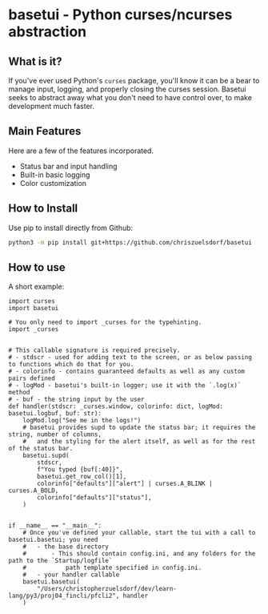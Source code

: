 # basetui - Python curses/ncurses abstraction

## What is it?

If you've ever used Python's `curses` package, you'll know it can be a bear to manage input, logging, and properly closing the curses session. Basetui seeks to abstract away what you don't need to have control over, to make development much faster.

## Main Features
Here are a few of the features incorporated.
- Status bar and input handling
- Built-in basic logging
- Color customization

## How to Install
Use pip to install directly from Github:

```sh
python3 -m pip install git+https://github.com/chriszuelsdorf/basetui
```

## How to use

A short example:
```py3
import curses
import basetui

# You only need to import _curses for the typehinting.
import _curses


# This callable signature is required precisely.
# - stdscr - used for adding text to the screen, or as below passing to functions which do that for you.
# - colorinfo - contains guaranteed defaults as well as any custom pairs defined
# - logMod - basetui's built-in logger; use it with the `.log(x)` method
# - buf - the string input by the user
def handler(stdscr: _curses.window, colorinfo: dict, logMod: basetui.logbuf, buf: str):
    logMod.log("See me in the logs!")
    # basetui provides supd to update the status bar; it requires the string, number of columns,
    #   and the styling for the alert itself, as well as for the rest of the status bar.
    basetui.supd(
        stdscr,
        f"You typed {buf[:40]}",
        basetui.get_row_col()[1],
        colorinfo["defaults"]["alert"] | curses.A_BLINK | curses.A_BOLD,
        colorinfo["defaults"]["status"],
    )


if __name__ == "__main__":
    # Once you've defined your callable, start the tui with a call to basetui.basetui; you need
    #   - the base directory
    #       - This should contain config.ini, and any folders for the path to the `Startup/logfile` 
    #           path template specified in config.ini.
    #   - your handler callable
    basetui.basetui(
        "/Users/christopherzuelsdorf/dev/learn-lang/py3/proj04_fincli/pfcli2", handler
    )

```